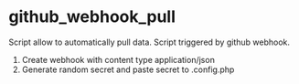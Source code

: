 # github_webhook_pull
Script allow to automatically pull data. Script triggered by github webhook.

1. Create webhook with content type application/json
2. Generate random secret and paste secret to .config.php
